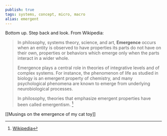```yaml
---
publish: true
tags: systems, concept, micro, macro
alias: emergent
---
```

Bottom up. Step back and  look. From Wikipedia:

> In philosophy, systems theory, science, and art, **Emergence** occurs when an entity is observed to have properties its parts do not have on their own, properties or behaviors which emerge only when the parts interact in a wider whole.
>
> Emergence plays a central role in theories of integrative levels and of complex systems. For instance, the phenomenon of life as studied in biology is an emergent property of chemistry, and many psychological phenomena are known to emerge from underlying neurobiological processes.
>
> In philosophy, theories that emphasize emergent properties have been called emergentism. [^1]

[[Musings on the emergence of my cat toy]]


[^1]: [Wikipedia](https://en.wikipedia.org/wiki/Emergence)